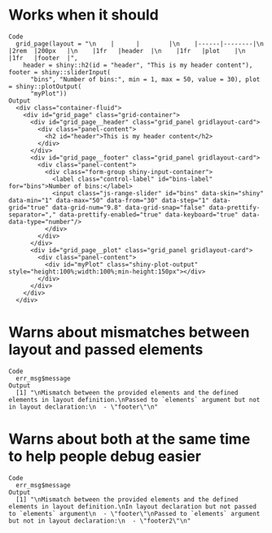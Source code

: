 # Works when it should

    Code
      grid_page(layout = "\n    |      |        |\n    |------|--------|\n    |2rem  |200px   |\n    |1fr   |header  |\n    |1fr   |plot    |\n    |1fr   |footer  |",
        header = shiny::h2(id = "header", "This is my header content"), footer = shiny::sliderInput(
          "bins", "Number of bins:", min = 1, max = 50, value = 30), plot = shiny::plotOutput(
          "myPlot"))
    Output
      <div class="container-fluid">
        <div id="grid_page" class="grid-container">
          <div id="grid_page__header" class="grid_panel gridlayout-card">
            <div class="panel-content">
              <h2 id="header">This is my header content</h2>
            </div>
          </div>
          <div id="grid_page__footer" class="grid_panel gridlayout-card">
            <div class="panel-content">
              <div class="form-group shiny-input-container">
                <label class="control-label" id="bins-label" for="bins">Number of bins:</label>
                <input class="js-range-slider" id="bins" data-skin="shiny" data-min="1" data-max="50" data-from="30" data-step="1" data-grid="true" data-grid-num="9.8" data-grid-snap="false" data-prettify-separator="," data-prettify-enabled="true" data-keyboard="true" data-data-type="number"/>
              </div>
            </div>
          </div>
          <div id="grid_page__plot" class="grid_panel gridlayout-card">
            <div class="panel-content">
              <div id="myPlot" class="shiny-plot-output" style="height:100%;width:100%;min-height:150px"></div>
            </div>
          </div>
        </div>
      </div>

# Warns about mismatches between layout and passed elements

    Code
      err_msg$message
    Output
      [1] "\nMismatch between the provided elements and the defined elements in layout definition.\nPassed to `elements` argument but not in layout declaration:\n  - \"footer\"\n"

# Warns about both at the same time to help people debug easier

    Code
      err_msg$message
    Output
      [1] "\nMismatch between the provided elements and the defined elements in layout definition.\nIn layout declaration but not passed to `elements` argument\n  - \"footer\"\nPassed to `elements` argument but not in layout declaration:\n  - \"footer2\"\n"


